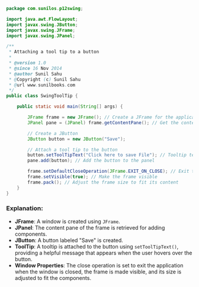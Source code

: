 
```java
package com.sunilos.p12swing;

import java.awt.FlowLayout;
import javax.swing.JButton;
import javax.swing.JFrame;
import javax.swing.JPanel;

/**
 * Attaching a tool tip to a button
 * 
 * @version 1.0
 * @since 16 Nov 2014
 * @author Sunil Sahu
 * @Copyright (c) Sunil Sahu
 * @url www.sunilbooks.com
 */
public class SwingToolTip {

    public static void main(String[] args) {

        JFrame frame = new JFrame(); // Create a JFrame for the application
        JPanel pane = (JPanel) frame.getContentPane(); // Get the content pane of the frame

        // Create a JButton
        JButton button = new JButton("Save");

        // Attach a tool tip to the button
        button.setToolTipText("Click here to save File"); // Tooltip text shown on hover
        pane.add(button); // Add the button to the panel

        frame.setDefaultCloseOperation(JFrame.EXIT_ON_CLOSE); // Exit the application when the window is closed
        frame.setVisible(true); // Make the frame visible
        frame.pack(); // Adjust the frame size to fit its content
    }
}
```

### Explanation:
- **JFrame**: A window is created using `JFrame`.
- **JPanel**: The content pane of the frame is retrieved for adding components.
- **JButton**: A button labeled "Save" is created.
- **ToolTip**: A tooltip is attached to the button using `setToolTipText()`, providing a helpful message that appears when the user hovers over the button.
- **Window Properties**: The close operation is set to exit the application when the window is closed, the frame is made visible, and its size is adjusted to fit the components.
